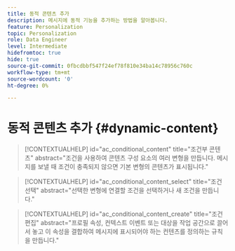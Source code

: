 ```yaml
---
title: 동적 콘텐츠 추가
description: 메시지에 동적 기능을 추가하는 방법을 알아봅니다.
feature: Personalization
topic: Personalization
role: Data Engineer
level: Intermediate
hidefromtoc: true
hide: true
source-git-commit: 0fbcdbbf547f24ef78f810e34ba14c78956c760c
workflow-type: tm+mt
source-wordcount: '0'
ht-degree: 0%

---
```



# 동적 콘텐츠 추가 {#dynamic-content}

>[!CONTEXTUALHELP]
>id="ac_conditional_content"
>title="조건부 콘텐츠"
>abstract="조건을 사용하여 콘텐츠 구성 요소의 여러 변형을 만듭니다. 메시지를 보낼 때 조건이 충족되지 않으면 기본 변형의 콘텐츠가 표시됩니다."

>[!CONTEXTUALHELP]
>id="ac_conditional_content_select"
>title="조건 선택"
>abstract="선택한 변형에 연결할 조건을 선택하거나 새 조건을 만듭니다."

>[!CONTEXTUALHELP]
>id="ac_conditional_content_create"
>title="조건 편집"
>abstract="프로필 속성, 컨텍스트 이벤트 또는 대상을 작업 공간으로 끌어서 놓고 이 속성을 결합하여 메시지에 표시되어야 하는 컨텐츠를 정의하는 규칙을 만듭니다."
